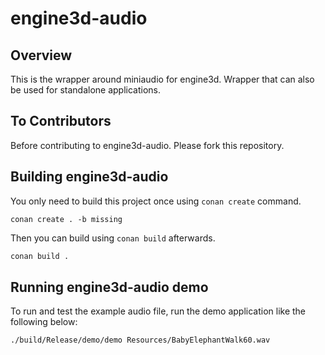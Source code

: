 # engine3d-audio

## Overview
This is the wrapper around miniaudio for engine3d. Wrapper that can also be used for standalone applications.

## To Contributors

Before contributing to engine3d-audio. Please fork this repository.

## Building engine3d-audio

You only need to build this project once using `conan create` command.

```
conan create . -b missing
```

Then you can build using `conan build` afterwards.

```bash
conan build .
```

## Running engine3d-audio demo

To run and test the example audio file, run the demo application like the following below:

```bash
./build/Release/demo/demo Resources/BabyElephantWalk60.wav
```
